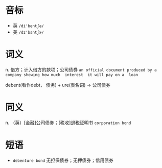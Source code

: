 # 音标

- 英 `/di'bentʃə/`
- 美 `/dɪ'bɛntʃɚ/`

# 词义

n. 借方；计入借方的款项；公司债券
`an official document produced by a company showing how much  interest  it will pay on a  loan `



debent(看作debt， 债务) + ure(表名词) → 公司债券

# 同义

n. （英）[金融]公司债券；[税收]退税证明书
`corporation bond`

# 短语

- `debenture bond` 无担保债券；无押债券；信用债券

